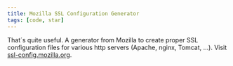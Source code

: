```yaml
---
title: Mozilla SSL Configuration Generator
tags: [code, star]
---
```

That´s quite useful. A generator from Mozilla to create proper SSL configuration files for various http servers (Apache, nginx, Tomcat, …). Visit [ssl-config.mozilla.org](https://ssl-config.mozilla.org).